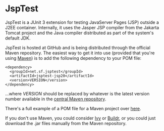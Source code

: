JspTest
=======

JspTest is a JUnit 3 extension for testing JavaServer Pages (JSP) outside a J2EE container. Internally, it uses the Jasper JSP compiler from the Jakarta Tomcat project and the Java compiler distributed as part of the system's default JDK.

JspTest is hosted at GitHub and is being distributed through the official Maven repository. The easiest way to get it into use (provided that you're using [Maven](http://maven.apache.org/)) is to add the following dependency to your POM file:

    <dependency>
      <groupId>net.sf.jsptest</groupId>
      <artifactId>jsptest-jsp20</artifactId>
      <version>VERSION</version>
    </dependency>

...where _VERSION_ should be replaced by whatever is the latest version number available in the [central Maven repository](http://central.maven.org/maven2/com/github/jsptest/).

There's a full example of a POM file for a Maven project over [here](https://github.com/jsptest/jsptest/blob/master/jsptest-samples/jsptest-samples-jsp20/pom.xml).

If you don't use Maven, you could consider [Ivy](http://ant.apache.org/ivy/) or [Buildr](http://incubator.apache.org/buildr/), or you could just download the .jar files manually from the Maven repository.